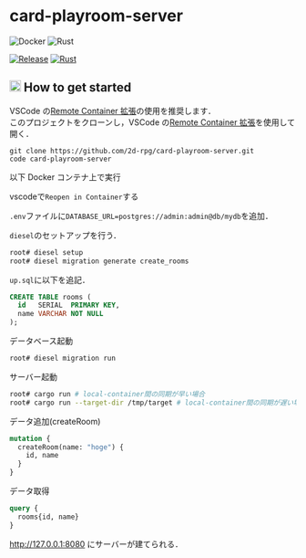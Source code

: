 # card-playroom-server
![Docker](https://img.shields.io/static/v1?label=Docker&message=v19.3.13&color=2496ED&logo=docker)
![Rust](https://img.shields.io/static/v1?label=Rust&message=v1.47.0&color=B7410E&logo=rust)

[![Release](https://img.shields.io/github/v/release/2d-rpg/card-playroom-server?include_prereleases)](https://github.com/2d-rpg/card-playroom-server/releases)
[![Rust](https://github.com/2d-rpg/card-playroom-server/workflows/Rust/badge.svg)](https://github.com/2d-rpg/card-playroom-server/actions?query=workflow%3ARust)
## <img src="https://user-images.githubusercontent.com/42469701/95276781-1b815500-0887-11eb-84e5-f1dc89df3efb.png" width="20px"> How to get started

VSCode の[Remote Container 拡張](https://code.visualstudio.com/docs/remote/containers)の使用を推奨します．  
このプロジェクトをクローンし，VSCode の[Remote Container 拡張](https://code.visualstudio.com/docs/remote/containers)を使用して開く．

```
git clone https://github.com/2d-rpg/card-playroom-server.git
code card-playroom-server
```

以下 Docker コンテナ上で実行

vscodeで`Reopen in Container`する

`.env`ファイルに`DATABASE_URL=postgres://admin:admin@db/mydb`を追加．

`diesel`のセットアップを行う．

```bash
root# diesel setup
root# diesel migration generate create_rooms
```

`up.sql`に以下を追記．

```sql
CREATE TABLE rooms (
  id   SERIAL  PRIMARY KEY,
  name VARCHAR NOT NULL
);
```

データベース起動

```bash
root# diesel migration run
```

サーバー起動

```bash
root# cargo run # local-container間の同期が早い場合
root# cargo run --target-dir /tmp/target # local-container間の同期が遅い場合
```

データ追加(createRoom)

```graphql
mutation {
  createRoom(name: "hoge") {
    id, name
  }
}
```

データ取得

```graphql
query {
  rooms{id, name}
}
```

http://127.0.0.1:8080 にサーバーが建てられる．
